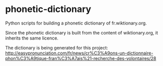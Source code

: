# phonetic-dictionary
Python scripts for building a phonetic dictionary of fr.wiktionary.org.

Since the phonetic dictionary is built from the content of wiktionary.org, it inherits the same licence.

The dictionary is being generated for this project: http://easypronunciation.com/fr/news/cr%C3%A9ons-un-dictionnaire-phon%C3%A9tique-fran%C3%A7ais%21-recherche-des-volontaires/28